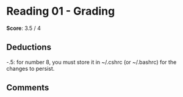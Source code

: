 Reading 01 - Grading
====================

**Score**: 3.5 / 4

Deductions
----------
-.5: for number 8, you must store it in ~/.cshrc (or ~/.bashrc) for the changes to persist.

Comments
--------
